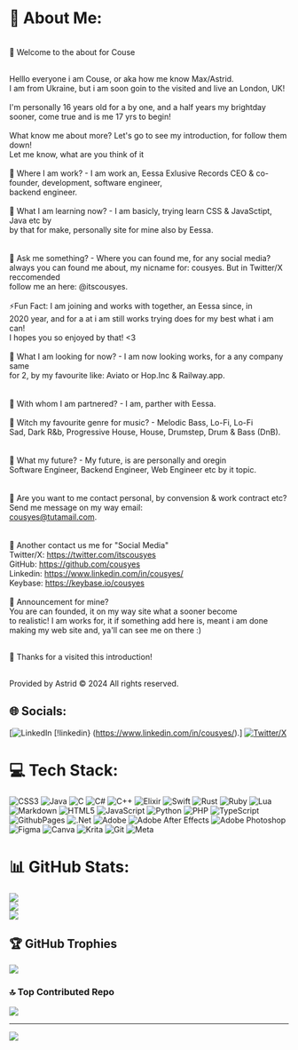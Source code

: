 
# 💫 About Me:
                                             
 <br>                                                                                          👋 Welcome to the about for Couse

<br> Helllo everyone i am Couse, or aka how me know Max/Astrid.<br>I am from Ukraine, but i am soon goin to the visited and live an London, UK!<br><br>I'm personally 16 years old for a by one, and a half years my brightday sooner, come true and is me 17 yrs to begin!<br><br>What know me about more? Let's go to see my introduction, for follow them down!<br>Let me know, what are you think of it<br><br>🔭 Where I am work? - I am work an, Eessa Exlusive Records CEO & co-founder, development, software engineer,<br>backend engineer.<br><br>🌱 What I am learning now? - I am basicly, trying learn CSS & JavaSctipt, Java etc by<br>by that for make, personally site for mine also by Eessa.<br><br> <br>💬 Ask me something? - Where you can found me, for any social media?<br>always you can found me about, my nicname for: cousyes. But in Twitter/X reccomended <br>follow me an here: @itscousyes.<br><br>⚡Fun Fact: I am joining and works with together, an Eessa since, in <br>2020 year, and for a at i am still works trying does for my best what i am can!<br>I hopes you so enjoyed by that! <3<br><br>👀 What I am looking for now? - I am now looking works, for a any company same <br>for 2, by my favourite like: Aviato or Hop.Inc & Railway.app.<br><br><br>🤝 With whom I am partnered? - I am, parther with Eessa.<br><br>🤘 Witch my favourite genre for music? - Melodic Bass, Lo-Fi, Lo-Fi<br>Sad, Dark R&b, Progressive House, House, Drumstep, Drum & Bass (DnB).<br><br><br>🎹 What my future? - My future, is are personally and oregin<br>Software Engineer, Backend Engineer, Web Engineer etc by it topic.<br><br><br>📨 Are you want to me contact personal, by convension & work contract etc? <br>Send me message on my way email:<br>cousyes@tutamail.com.<br><br><br>🔗 Another contact us me for "Social Media"<br>Twitter/X: https://twitter.com/itscousyes<br>GitHub: https://github.com/cousyes<br>Linkedin: https://www.linkedin.com/in/cousyes/<br>Keybase: https://keybase.io/cousyes<br><br>📢 Announcement for mine? <br>You are can founded, it on my way site what a sooner become<br>to realistic! I am works for, it if something add here is, meant i am done making my web site and, ya'll can see me on there :) <br>             

 <br>                                                                                        👋 Thanks for a visited this introduction!                                                   
                                                                                           
 <br>                                                                                     Provided by Astrid ©️ 2024 All rights reserved.<br>


## 🌐 Socials:
[![LinkedIn](https://img.shields.io/badge/LinkedIn-%230077B5.svg?logo=linkedin&logoColor=white) [!linkedin} (https://www.linkedin.com/in/cousyes/).] [![Twitter/X](https://img.shields.io/badge/X-black.svg?logo=X&logoColor=white)](https://twitter.com/itscousyes) 

# 💻 Tech Stack:
![CSS3](https://img.shields.io/badge/css3-%231572B6.svg?style=flat-square&logo=css3&logoColor=white) ![Java](https://img.shields.io/badge/java-%23ED8B00.svg?style=flat-square&logo=openjdk&logoColor=white) ![C](https://img.shields.io/badge/c-%2300599C.svg?style=flat-square&logo=c&logoColor=white) ![C#](https://img.shields.io/badge/c%23-%23239120.svg?style=flat-square&logo=csharp&logoColor=white) ![C++](https://img.shields.io/badge/c++-%2300599C.svg?style=flat-square&logo=c%2B%2B&logoColor=white) ![Elixir](https://img.shields.io/badge/elixir-%234B275F.svg?style=flat-square&logo=elixir&logoColor=white) ![Swift](https://img.shields.io/badge/swift-F54A2A?style=flat-square&logo=swift&logoColor=white) ![Rust](https://img.shields.io/badge/rust-%23000000.svg?style=flat-square&logo=rust&logoColor=white) ![Ruby](https://img.shields.io/badge/ruby-%23CC342D.svg?style=flat-square&logo=ruby&logoColor=white) ![Lua](https://img.shields.io/badge/lua-%232C2D72.svg?style=flat-square&logo=lua&logoColor=white) ![Markdown](https://img.shields.io/badge/markdown-%23000000.svg?style=flat-square&logo=markdown&logoColor=white) ![HTML5](https://img.shields.io/badge/html5-%23E34F26.svg?style=flat-square&logo=html5&logoColor=white) ![JavaScript](https://img.shields.io/badge/javascript-%23323330.svg?style=flat-square&logo=javascript&logoColor=%23F7DF1E) ![Python](https://img.shields.io/badge/python-3670A0?style=flat-square&logo=python&logoColor=ffdd54) ![PHP](https://img.shields.io/badge/php-%23777BB4.svg?style=flat-square&logo=php&logoColor=white) ![TypeScript](https://img.shields.io/badge/typescript-%23007ACC.svg?style=flat-square&logo=typescript&logoColor=white) ![GithubPages](https://img.shields.io/badge/github%20pages-121013?style=flat-square&logo=github&logoColor=white) ![.Net](https://img.shields.io/badge/.NET-5C2D91?style=flat-square&logo=.net&logoColor=white) ![Adobe](https://img.shields.io/badge/adobe-%23FF0000.svg?style=flat-square&logo=adobe&logoColor=white) ![Adobe After Effects](https://img.shields.io/badge/Adobe%20After%20Effects-9999FF.svg?style=flat-square&logo=Adobe%20After%20Effects&logoColor=white) ![Adobe Photoshop](https://img.shields.io/badge/adobe%20photoshop-%2331A8FF.svg?style=flat-square&logo=adobe%20photoshop&logoColor=white) ![Figma](https://img.shields.io/badge/figma-%23F24E1E.svg?style=flat-square&logo=figma&logoColor=white) ![Canva](https://img.shields.io/badge/Canva-%2300C4CC.svg?style=flat-square&logo=Canva&logoColor=white) ![Krita](https://img.shields.io/badge/Krita-203759?style=flat-square&logo=krita&logoColor=EEF37B) ![Git](https://img.shields.io/badge/git-%23F05033.svg?style=flat-square&logo=git&logoColor=white) ![Meta](https://img.shields.io/badge/Meta-%230467DF.svg?style=flat-square&logo=Meta&logoColor=white)
# 📊 GitHub Stats:
![](https://github-readme-stats.vercel.app/api?username=cousyes&theme=dark&hide_border=false&include_all_commits=true&count_private=true)<br/>
![](https://github-readme-streak-stats.herokuapp.com/?user=cousyes&theme=dark&hide_border=false)<br/>
![](https://github-readme-stats.vercel.app/api/top-langs/?username=cousyes&theme=dark&hide_border=false&include_all_commits=true&count_private=true&layout=compact)

## 🏆 GitHub Trophies
![](https://github-profile-trophy.vercel.app/?username=cousyes&theme=radical&no-frame=false&no-bg=false&margin-w=4)

### 🔝 Top Contributed Repo
![](https://github-contributor-stats.vercel.app/api?username=cousyes&limit=5&theme=merko&combine_all_yearly_contributions=true)

---
[![](https://visitcount.itsvg.in/api?id=cousyes&icon=0&color=6)](https://visitcount.itsvg.in)

<!-- Proudly created with GPRM ( https://gprm.itsvg.in ) -->
